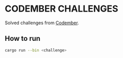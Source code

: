 # CODEMBER CHALLENGES

Solved challenges from [Codember](https://codember.dev/).


## How to run

```bash
cargo run --bin <challenge>
```
